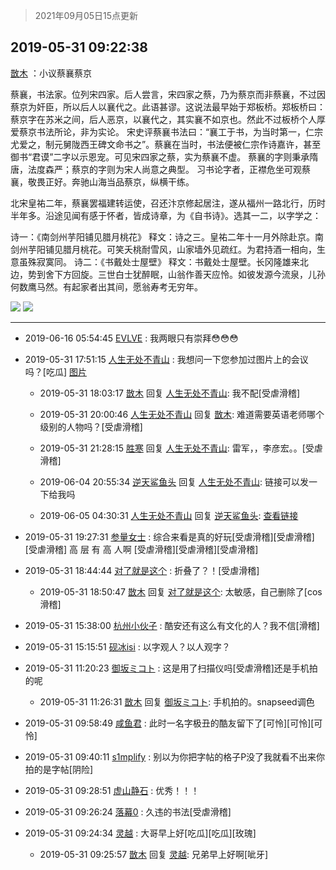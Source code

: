 > 2021年09月05日15点更新
<link rel="stylesheet" href="https://cdn.jsdelivr.net/gh/taotie6/sampleJSON@main/css/photo_show.css">


 ## 2019-05-31 09:22:38 

 [㪚木](https://www.coolapk.com/feed/11983241?shareKey=NzNkNTY2NTE0ZTAxNjEzMTc0YWU~) ：小议蔡襄蔡京

蔡襄，书法家。位列宋四家。后人尝言，宋四家之蔡，乃为蔡京而非蔡襄，不过因蔡京为奸臣，所以后人以襄代之。此语甚谬。这说法最早始于郑板桥。郑板桥曰：蔡京字在苏米之间，后人恶京，以襄代之，其实襄不如京也。然此不过板桥个人厚爱蔡京书法所论，非为实论。
宋史评蔡襄书法曰<!--break-->：“襄工于书，为当时第一，仁宗尤爱之，制元舅陇西王碑文命书之”。蔡襄在当时，书法便被仁宗作诗嘉许，甚至御书“君谟”二字以示恩宠。可见宋四家之蔡，实为蔡襄不虚。
蔡襄的字则秉承隋唐，法度森严；蔡京的字则为宋人尚意之典型。
习书论字者，正襟危坐可观蔡襄，敬畏正好。奔驰山海当品蔡京，纵横干练。

北宋皇祐二年，蔡襄罢福建转运使，召还汴京修起居注，遂从福州一路北行，历时半年多。沿途见闻有感于怀者，皆成诗章，为《自书诗》。选其一二，以字学之：

诗一：《南剑州芋阳铺见腊月桃花》
释文：诗之三。皇祐二年十一月外除赴京。南剑州芋阳铺见腊月桃花。可笑夭桃耐雪风，山家墙外见疏红。为君持酒一相向，生意虽殊寂寞同。
诗二：《书戴处士屋壁》
释文：书戴处士屋壁。长冈隆雄来北边，势到舍下方回旋。三世白士犹醉眠，山翁作善天应怜。如彼发源今流泉，儿孙何数鹰马然。有起家者出其间，愿翁寿考无穷年。 

<div class="album">
<img class="img-item" src="http://image.coolapk.com/feed/2019/0531/09/1081091_6379d79a_5757_16@2811x1600.jpeg" />
<img class="img-item" src="http://image.coolapk.com/feed/2019/0531/09/1081091_41922e18_5757_1602@1080x2160.jpeg" />
</div>

 ------- 

- 2019-06-16 05:54:45 [EVLVE](uid=624501) : 我两眼只有崇拜😳😳😳 

- 2019-05-31 17:51:15 [人生无处不青山](uid=597530) : 我想问一下您参加过图片上的会议吗？[吃瓜] [图片](http://image.coolapk.com/feed/2019/0531/17/597530_f7ec766c_6274_6762@1080x2280.jpeg)

    - 2019-05-31 18:03:17 [㪚木](uid=1081091) 回复 [人生无处不青山](uid=597530): 我不配[受虐滑稽] 

    - 2019-05-31 20:00:46 [人生无处不青山](uid=597530) 回复 [㪚木](uid=1081091): 难道需要英语老师哪个级别的人物吗？[受虐滑稽] 

    - 2019-05-31 21:28:15 [胜寒](uid=621479) 回复 [人生无处不青山](uid=597530): 雷军，，李彦宏。。[受虐滑稽] 

    - 2019-06-04 20:55:34 [逆天鲨鱼头](uid=756299) 回复 [人生无处不青山](uid=597530): 链接可以发一下给我吗 

    - 2019-06-05 04:30:31 [人生无处不青山](uid=597530) 回复 [逆天鲨鱼头](uid=756299): <a class="feed-link-url" href="https://mp.weixin.qq.com/s/_urQv0SBfRVRwML9lhLUWw" title="https://mp.weixin.qq.com/s/_urQv0SBfRVRwML9lhLUWw" target="_blank" rel="nofollow">查看链接</a> 

- 2019-05-31 19:27:31 [参量女士](uid=2587808) : 综合来看是真的好玩[受虐滑稽][受虐滑稽][受虐滑稽]
高 层 有 高 人啊 [受虐滑稽][受虐滑稽][受虐滑稽] 

- 2019-05-31 18:44:44 [对了就是这个](uid=1451911) : 折叠了？！[受虐滑稽] 

    - 2019-05-31 18:50:47 [㪚木](uid=1081091) 回复 [对了就是这个](uid=1451911): 太敏感，自己删除了[cos滑稽] 

- 2019-05-31 15:38:00 [杭州小伙子](uid=1310231) : 酷安还有这么有文化的人？我不信[滑稽] 

- 2019-05-31 15:15:51 [砚冰isi](uid=2159667) : 以字观人？以人观字？ 

- 2019-05-31 11:20:23 [御坂ミコト](uid=626304) : 这是用了扫描仪吗[受虐滑稽]还是手机拍的呢 

    - 2019-05-31 11:26:31 [㪚木](uid=1081091) 回复 [御坂ミコト](uid=626304): 手机拍的。snapseed调色 

- 2019-05-31 09:58:49 [咸鱼君](uid=573545) : 此时一名字极丑的酷友留下了[可怜][可怜][可怜] 

- 2019-05-31 09:40:11 [s1mplify](uid=1732022) : 别以为你把字帖的格子P没了我就看不出来你拍的是字帖[阴险] 

- 2019-05-31 09:28:51 [虚山静石](uid=1512023) : 优秀！！！ 

- 2019-05-31 09:26:24 [落幕0](uid=1382501) : 久违的书法[受虐滑稽] 

- 2019-05-31 09:24:34 [灵越](uid=1324630) : 大哥早上好[吃瓜][吃瓜][玫瑰] 

    - 2019-05-31 09:25:57 [㪚木](uid=1081091) 回复 [灵越](uid=1324630): 兄弟早上好啊[呲牙] 

